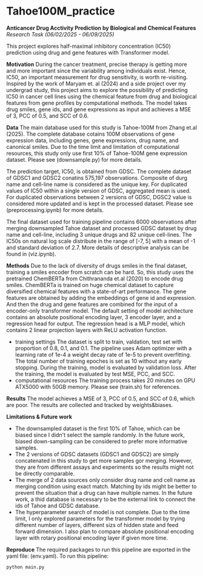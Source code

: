 # Tahoe100M_practice

**Anticancer Drug Acctivity Prediction by Biological and Chemical Features**
*Research Task (06/02/2025 - 06/09/2025)*

This project explores half-maximal inhibitory concentration (IC50) prediction using drug and gene features with Transformer model.

**Motivation**
During the cancer treatment, precise therapy is getting more and more important since the variability among individuals exist. Hence, IC50, an important measurement for drug sensitivity, is worth re-visiting. Inspired by the work of Maryam et. al (2024) and a side project over my undergrad study, this project aims to explore the possibility of predicting IC50 in cancer cell lines using the chemical feature from drug and biological features from gene profiles by computational methods. The model takes drug smiles, gene ids, and gene expressions as input and achieves a MSE of 3, PCC of 0.5, and SCC of 0.6.

**Data**
The main database used for this study is Tahoe-100M from Zhang et.al (2025). The complete database cotains 100M observations of gene expression data, including genes, gene expressions, drug name, and canonical smiles. Due to the time limit and limitation of computational resources, this study only use first 10% of Tahoe-100M gene expression dataset. Please see (downsample.py) for more details.

The prediction target, IC50, is obtained from GDSC. The complete dataset of GDSC1 and GDSC2 conatins 575,197 observations. Composite of durg name and cell-line name is considered as the unique key. For duplicated values of IC50 within a single version of GDSC, aggregated mean is used. For duplicated observations between 2 versions of GDSC, DGSC2 value is considered more updated and is kept in the processed dataset. Please see (preprocessing.ipynb) for more details.

The final dataset used for training pipeline contains 6000 observations after merging downsampled Tahoe dataset and processed GDSC dataset by drug name and cell-line, including 3 unique drugs and 82 unique cell-lines. The IC50s on natural log scale distribute in the range of [-7, 5] with a mean of -1 and standard deviation of 2.7. More details of descriptive analysis can be found in (viz.ipynb).

**Methods**
Due to the lack of diversity of drugs smiles in the final dataset, training a smiles encoder from scratch can be hard. So, this study uses the pretrained ChemBERTa from Chithrananda et.al (2020) to encode drug smiles. ChemBERTa is trained on huge chemical dataset to capture diversified chemical features with a state-of-art performance. The gene features are obtained by adding the embeddings of gene id and expression. And then the drug and gene features are combined for the input of a encoder-only transformer model. The default setting of model architecture contains an absolute positional encoding layer, 3 encoder layer, and a regression head for output. The regression head is a MLP model, which contains 2 linear projection layers with ReLU activation function. 
 - training settings
 The dataset is split to train, valdation, test set with proportion of 0.8, 0.1, and 0.1. The pipeline uses Adam optimizer with a learning rate of 1e-4 a weight decay rate of 1e-5 to prevent overfitting. The total number of training epoches is set as 10 without any early stopping. During the training, model is evaluated by validation loss. After the training, the model is evaluated by test MSE, PCC, and SCC.
 - computational resources
 The training process takes 20 minutes on GPU ATX5000 with 50GB memory. Please see (train.sh) for references.

**Results**
The model achieves a MSE of 3, PCC of 0.5, and SCC of 0.6, which are poor. The results are collected and tracked by weights&biases.

**Limitations & Future work**
 - The downsampled dataset is the first 10% of Tahoe, which can be biased since I didn't select the sample randomly. In the future work, biased down-sampling can be considered to prefer more informative samples.
 - The 2 versions of GDSC datasets (GDSC1 and GDSC2) are simply concatenated in this study to get more samples gor merging. However, they are from different assays and experiments so the results might not be directly comparable. 
 - The merge of 2 data sources only consider drug name and cell name as merging condition using exact match. Matching by ids might be better to prevent the situation that a drug can have multiple names. In the future work, a thid database is necessary to be the external link to connect the ids of Tahoe and GDSC database.
 - The hyperparameter search of model is not complete. Due to the time limit, I only explored parameters for the transformer model by trying different number of layers, different sizs of hidden state and feed forward dimension. I also plan to compare absolute positional encoding layer with rotary positional encoding layer if given more time.

**Reproduce**
The required packages to run this pipeline are exported in the yaml file: (env.yaml).
To run this pipeline:
```
python main.py
```